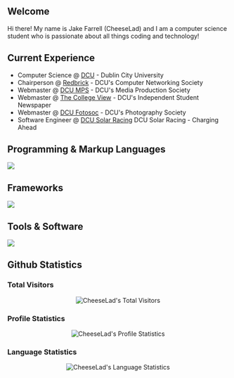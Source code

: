 ## Welcome

Hi there! My name is Jake Farrell (CheeseLad) and I am a computer science student who is passionate about all things coding and technology!

## Current Experience
- Computer Science @ <a href="https://dcu.ie">DCU</a> - Dublin City University
- Chairperson @ <a href="https://redbrick.dcu.ie">Redbrick</a> - DCU's Computer Networking Society
- Webmaster @ <a href="https://dcumps.ie">DCU MPS</a> - DCU's Media Production Society
- Webmaster @ <a href="https://thecollegeview.ie">The College View</a> - DCU's Independent Student Newspaper
- Webmaster @ <a href="https://dcufotosoc.jakefarrell.ie">DCU Fotosoc</a> - DCU's Photography Society
- Software Engineer @ <a href="https://solarracing.ie">DCU Solar Racing</a> DCU Solar Racing - Charging Ahead


## Programming & Markup Languages

<p align="left">
  <a href="https://skillicons.dev">
    <img src="https://skillicons.dev/icons?i=bash,c,css,html,java,js,md,mysql,py,r,sqlite" />
  </a>
</p>


## Frameworks

<p align="left">
  <a href="https://skillicons.dev">
    <img src="https://skillicons.dev/icons?i=bootstrap,react,svelte,tailwind,materialui,wordpress,django,flask" />
  </a>
</p>

## Tools & Software

<p align="left">
  <a href="https://skillicons.dev">
    <img src="https://skillicons.dev/icons?i=cloudflare,docker,git,githubactions,linux,nginx,npm,obsidian,vscode" />
  </a>
</p>

## Github Statistics

### Total Visitors

<p align="center"><img src="https://profile-counter.glitch.me/{CheeseLad}/count.svg" alt="CheeseLad's Total Visitors" /></p>

### Profile Statistics

<p align="center"><img src="https://github-readme-stats.vercel.app/api?username=CheeseLad&show_icons=true&theme=dark" alt="CheeseLad's Profile Statistics" align="center" /></p>

### Language Statistics

<p align="center"><img align="center" src="https://github-readme-stats.vercel.app/api/top-langs?username=cheeselad&show_icons=true&locale=en&text_color=ffffff&layout=compact&theme=dark" alt="CheeseLad's Language Statistics" bg_color=#808080/></p>


<!---
CheeseLad/CheeseLad is a ✨ special ✨ repository because its `README.md` (this file) appears on your GitHub profile.
You can click the Preview link to take a look at your changes.
--->
